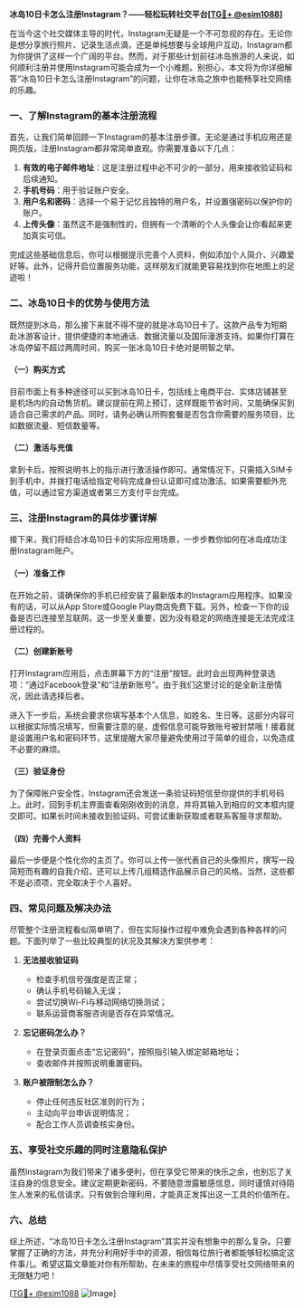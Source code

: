 **冰岛10日卡怎么注册Instagram？——轻松玩转社交平台[[TG💪+ @esim1088](https://t.me/s/esim1088)]**

在当今这个社交媒体主导的时代，Instagram无疑是一个不可忽视的存在。无论你是想分享旅行照片、记录生活点滴，还是单纯想要与全球用户互动，Instagram都为你提供了这样一个广阔的平台。然而，对于那些计划前往冰岛旅游的人来说，如何顺利注册并使用Instagram可能会成为一个小难题。别担心，本文将为你详细解答“冰岛10日卡怎么注册Instagram”的问题，让你在冰岛之旅中也能畅享社交网络的乐趣。

### 一、了解Instagram的基本注册流程

首先，让我们简单回顾一下Instagram的基本注册步骤。无论是通过手机应用还是网页版，注册Instagram都非常简单直观。你需要准备以下几点：

1. **有效的电子邮件地址**：这是注册过程中必不可少的一部分，用来接收验证码和后续通知。
2. **手机号码**：用于验证账户安全。
3. **用户名和密码**：选择一个易于记忆且独特的用户名，并设置强密码以保护你的账户。
4. **上传头像**：虽然这不是强制性的，但拥有一个清晰的个人头像会让你看起来更加真实可信。

完成这些基础信息后，你可以根据提示完善个人资料，例如添加个人简介、兴趣爱好等。此外，记得开启位置服务功能，这样朋友们就能更容易找到你在地图上的足迹啦！

### 二、冰岛10日卡的优势与使用方法

既然提到冰岛，那么接下来就不得不提的就是冰岛10日卡了。这款产品专为短期赴冰游客设计，提供便捷的本地通话、数据流量以及国际漫游支持。如果你打算在冰岛停留不超过两周时间，购买一张冰岛10日卡绝对是明智之举。

#### （一）购买方式

目前市面上有多种途径可以买到冰岛10日卡，包括线上电商平台、实体店铺甚至是机场内的自动售货机。建议提前在网上预订，这样既能节省时间，又能确保买到适合自己需求的产品。同时，请务必确认所购套餐是否包含你需要的服务项目，比如数据流量、短信数量等。

#### （二）激活与充值

拿到卡后，按照说明书上的指示进行激活操作即可。通常情况下，只需插入SIM卡到手机中，并拨打电话给指定号码完成身份认证即可成功激活。如果需要额外充值，可以通过官方渠道或者第三方支付平台完成。

### 三、注册Instagram的具体步骤详解

接下来，我们将结合冰岛10日卡的实际应用场景，一步步教你如何在冰岛成功注册Instagram账户。

#### （一）准备工作

在开始之前，请确保你的手机已经安装了最新版本的Instagram应用程序。如果没有的话，可以从App Store或Google Play商店免费下载。另外，检查一下你的设备是否已连接至互联网，这一步至关重要，因为没有稳定的网络连接是无法完成注册过程的。

#### （二）创建新账号

打开Instagram应用后，点击屏幕下方的“注册”按钮。此时会出现两种登录选项：“通过Facebook登录”和“注册新账号”。由于我们这里讨论的是全新注册情况，因此请选择后者。

进入下一步后，系统会要求你填写基本个人信息，如姓名、生日等。这部分内容可以根据实际情况填写，但需要注意的是，虚假信息可能导致账号被封禁哦！接着就是设置用户名和密码环节，这里提醒大家尽量避免使用过于简单的组合，以免造成不必要的麻烦。

#### （三）验证身份

为了保障账户安全性，Instagram还会发送一条验证码短信至你提供的手机号码上。此时，回到手机主界面查看刚刚收到的消息，并将其输入到相应的文本框内提交即可。如果长时间未接收到验证码，可尝试重新获取或者联系客服寻求帮助。

#### （四）完善个人资料

最后一步便是个性化你的主页了。你可以上传一张代表自己的头像照片，撰写一段简短而有趣的自我介绍，还可以上传几组精选作品展示自己的风格。当然，这些都不是必须项，完全取决于个人喜好。

### 四、常见问题及解决办法

尽管整个注册流程看似简单明了，但在实际操作过程中难免会遇到各种各样的问题。下面列举了一些比较典型的状况及其解决方案供参考：

1. **无法接收验证码**
   - 检查手机信号强度是否正常；
   - 确认手机号码输入无误；
   - 尝试切换Wi-Fi与移动网络切换测试；
   - 联系运营商客服咨询是否存在异常情况。

2. **忘记密码怎么办？**
   - 在登录页面点击“忘记密码”，按照指引输入绑定邮箱地址；
   - 查收邮件并按照说明重置密码。

3. **账户被限制怎么办？**
   - 停止任何违反社区准则的行为；
   - 主动向平台申诉说明情况；
   - 配合工作人员调查核实身份。

### 五、享受社交乐趣的同时注意隐私保护

虽然Instagram为我们带来了诸多便利，但在享受它带来的快乐之余，也别忘了关注自身的信息安全。建议定期更新密码，不要随意泄露敏感信息，同时谨慎对待陌生人发来的私信请求。只有做到合理利用，才能真正发挥出这一工具的价值所在。

### 六、总结

综上所述，“冰岛10日卡怎么注册Instagram”其实并没有想象中的那么复杂。只要掌握了正确的方法，并充分利用好手中的资源，相信每位旅行者都能够轻松搞定这件事儿。希望这篇文章能对你有所帮助，在未来的旅程中尽情享受社交网络带来的无限魅力吧！

[[TG💪+ @esim1088](https://t.me/s/esim1088) ![Image](https://i.postimg.cc/4NQfJmqS/Snipaste-2025-05-13-00-14-12.png)]